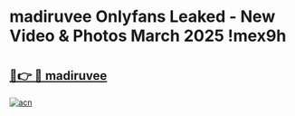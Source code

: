 # madiruvee Onlyfans Leaked - New Video & Photos March 2025 !mex9h

# <h2><a href="https://agpfff.iuczelnia.edu.pl?title=madiruvee&ref=mex9h">🔗👉 🔴 madiruvee</a></h2>

[![acn](https://github.com/user-attachments/assets/0f9c940e-d8b0-45ae-aac7-cd30a18b3e1c)](https://agpfff.iuczelnia.edu.pl?title=madiruvee&ref=mex9h)

